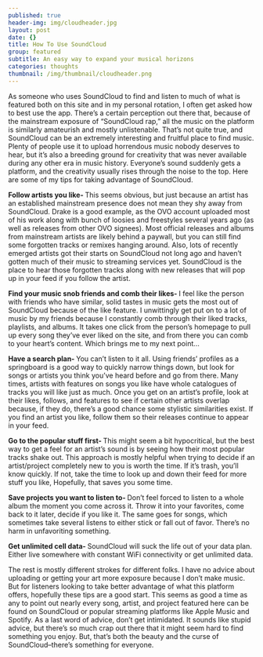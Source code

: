 ```yaml
---
published: true
header-img: img/cloudheader.jpg
layout: post
date: {}
title: How To Use SoundCloud
group: featured
subtitle: An easy way to expand your musical horizons
categories: thoughts
thumbnail: /img/thumbnail/cloudheader.png
---
```

<p>As someone who uses SoundCloud to find and listen to much of what is featured both on this site and in my personal rotation, I often get asked how to best use the app. There&rsquo;s a certain perception out there that, because of the mainstream exposure of &ldquo;SoundCloud rap,&rdquo; all the music on the platform is similarly amateurish and mostly unlistenable. That&rsquo;s not quite true, and SoundCloud can be an extremely interesting and fruitful place to find music. Plenty of people use it to upload horrendous music nobody deserves to hear, but it&rsquo;s also a breeding ground for creativity that was never available during any other era in music history. Everyone&rsquo;s sound suddenly gets a platform, and the creativity usually rises through the noise to the top. Here are some of my tips for taking advantage of SoundCloud.</p>
<p><strong>Follow artists you like- </strong>This seems obvious, but just because an artist has an established mainstream presence does not mean they shy away from SoundCloud. Drake is a good example, as the OVO account uploaded most of his work along with bunch of loosies and freestyles several years ago (as well as releases from other OVO signees). Most official releases and albums from mainstream artists are likely behind a paywall, but you can still find some forgotten tracks or remixes hanging around. Also, lots of recently emerged artists got their starts on SoundCloud not long ago and haven&rsquo;t gotten much of their music to streaming services yet. SoundCloud is the place to hear those forgotten tracks along with new releases that will pop up in your feed if you follow the artist.</p>
<p><strong>Find your music snob friends and comb their likes- </strong>I feel like the person with friends who have similar, solid tastes in music gets the most out of SoundCloud because of the like feature. I unwittingly get put on to a lot of music by my friends because I constantly comb through their liked tracks, playlists, and albums. It takes one click from the person&rsquo;s homepage to pull up every song they&rsquo;ve ever liked on the site, and from there you can comb to your heart&rsquo;s content. Which brings me to my next point&hellip;</p>
<p><strong>Have a search plan- </strong>You can&rsquo;t listen to it all. Using friends&rsquo; profiles as a springboard is a good way to quickly narrow things down, but look for songs or artists you think you&rsquo;ve heard before and go from there. Many times, artists with features on songs you like have whole catalogues of tracks you will like just as much. Once you get on an artist&rsquo;s profile, look at their likes, follows, and features to see if certain other artists overlap because, if they do, there&rsquo;s a good chance some stylistic similarities exist. If you find an artist you like, follow them so their releases continue to appear in your feed.</p>
<p><strong>Go to the popular stuff first- </strong>This might seem a bit hypocritical, but the best way to get a feel for an artist&rsquo;s sound is by seeing how their most popular tracks shake out. This approach is mostly helpful when trying to decide if an artist/project completely new to you is worth the time. If it&rsquo;s trash, you&rsquo;ll know quickly. If not, take the time to look up and down their feed for more stuff you like, Hopefully, that saves you some time.</p>
<p><strong>Save projects you want to listen to- </strong>Don&rsquo;t feel forced to listen to a whole album the moment you come across it. Throw it into your favorites, come back to it later, decide if you like it. The same goes for songs, which sometimes take several listens to either stick or fall out of favor. There&rsquo;s no harm in unfavoriting something.</p>
<p><strong>Get unlimited cell data- </strong>SoundCloud will suck the life out of your data plan. Either live somewhere with constant WiFi connectivity or get unlimited data.</p>
<p>The rest is mostly different strokes for different folks. I have no advice about uploading or getting your art more exposure because I don&rsquo;t make music. But for listeners looking to take better advantage of what this platform offers, hopefully these tips are a good start. This seems as good a time as any to point out nearly every song, artist, and project featured here can be found on SoundCloud or popular streaming platforms like Apple Music and Spotify. As a last word of advice, don&rsquo;t get intimidated. It sounds like stupid advice, but there&rsquo;s so much crap out there that it might seem hard to find something you enjoy. But, that&rsquo;s both the beauty and the curse of SoundCloud&ndash;there&rsquo;s something for everyone.</p>

